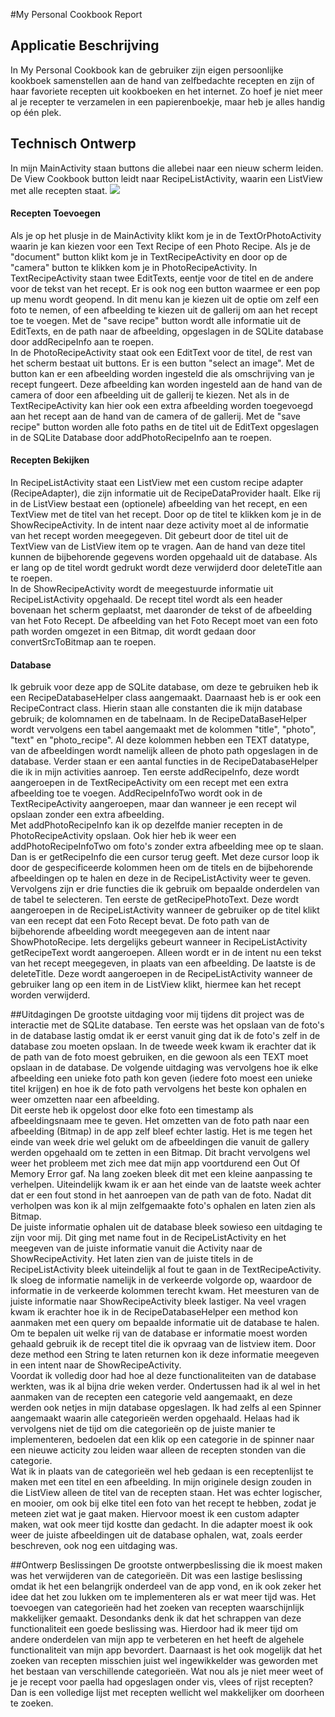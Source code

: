 #My Personal Cookbook Report

## Applicatie Beschrijving
In My Personal Cookbook kan de gebruiker zijn eigen persoonlijke kookboek samenstellen aan de hand van zelfbedachte recepten en zijn of haar favoriete recepten uit kookboeken en het internet. Zo hoef je niet meer al je recepter te verzamelen in een papierenboekje, maar heb je alles handig op één plek.

## Technisch Ontwerp
In mijn MainActivity staan buttons die allebei naar een nieuw scherm leiden. De View Cookbook button leidt naar RecipeListActivity, waarin een ListView met alle recepten staat. 
<img src="Programmeerproject/doc/My Personal Cookbook_v2.pdf"></img>

#### Recepten Toevoegen
Als je op het plusje in de MainActivity klikt kom je in de TextOrPhotoActivity waarin je kan kiezen voor een Text Recipe of een Photo Recipe. Als je de "document" button klikt kom je in TextRecipeActivity en door op de "camera" button te klikken kom je in PhotoRecipeActivity. In TextRecipeActivity staan twee EditTexts, eentje voor de titel en de andere voor de tekst van het recept. Er is ook nog een button waarmee er een pop up menu wordt geopend. In dit menu kan je kiezen uit de optie om zelf een foto te nemen, of een afbeelding te kiezen uit de gallerij om aan het recept toe te voegen. Met de "save recipe" button wordt alle informatie uit de EditTexts, en de path naar de afbeelding, opgeslagen in de SQLite database door addRecipeInfo aan te roepen.   <br>
In de PhotoRecipeActivity staat ook een EditText voor de titel, de rest van het scherm bestaat uit buttons. Er is een button "select an image". Met de button kan er een afbeelding worden ingesteld die als omschrijving van je recept fungeert. Deze afbeelding kan worden ingesteld aan de hand van de camera of door een afbeelding uit de gallerij te kiezen. Net als in de TextRecipeActivity kan hier ook een extra afbeelding worden toegevoegd aan het recept aan de hand van de camera of de gallerij. Met de "save recipe" button worden alle foto paths en de titel uit de EditText opgeslagen in de SQLite Database door addPhotoRecipeInfo aan te roepen.<br>

#### Recepten Bekijken
In RecipeListActivity staat een ListView met een custom recipe adapter (RecipeAdapter), die zijn informatie uit de RecipeDataProvider haalt. Elke rij in de ListView bestaat een (optionele) afbeelding van het recept, en een TextView met de titel van het recept. Door op de titel te klikken kom je in de ShowRecipeActivity. In de intent naar deze activity moet al de informatie van het recept worden meegegeven. Dit gebeurt door de titel uit de TextView van de ListView item op te vragen. Aan de hand van deze titel kunnen de bijbehorende gegevens worden opgehaald uit de database. Als er lang op de titel wordt gedrukt wordt deze verwijderd door deleteTitle aan te roepen. <br>
In de ShowRecipeActivity wordt de meegestuurde informatie uit RecipeListActivity opgehaald. De recept titel wordt als een header bovenaan het scherm geplaatst, met daaronder de tekst of de afbeelding van het Foto Recept. De afbeelding van het Foto Recept moet van een foto path worden omgezet in een Bitmap, dit wordt gedaan door convertSrcToBitmap aan te roepen. 

#### Database
Ik gebruik voor deze app de SQLite database, om deze te gebruiken heb ik een RecipeDatabaseHelper class aangemaakt. Daarnaast heb is er ook een RecipeContract class. Hierin staan alle constanten die ik mijn database gebruik; de kolomnamen en de tabelnaam. In de RecipeDataBaseHelper wordt vervolgens een tabel aangemaakt met de kolommen "title", "photo", "text" en "photo_recipe". Al deze kolommen hebben een TEXT datatype, van de afbeeldingen wordt namelijk alleen de photo path opgeslagen in de database. Verder staan er een aantal functies in de RecipeDatabaseHelper die ik in mijn activities aanroep. Ten eerste addRecipeInfo, deze wordt aangeroepen in de TextRecipeActivity om een recept met een extra afbeelding toe te voegen. AddRecipeInfoTwo wordt ook in de TextRecipeActivity aangeroepen, maar dan wanneer je een recept wil opslaan zonder een extra afbeelding. <br>
Met addPhotoRecipeInfo kan ik op dezelfde manier recepten in de PhotoRecipeActivity opslaan. Ook hier heb ik weer een addPhotoRecipeInfoTwo om foto's zonder extra afbeelding mee op te slaan. <br>
Dan is er getRecipeInfo die een cursor terug geeft. Met deze cursor loop ik door de gespecificeerde kolommen heen om de titels en de bijbehorende afbeeldingen op te halen en deze in de RecipeListActivity weer te geven. <br>
Vervolgens zijn er drie functies die ik gebruik om bepaalde onderdelen van de tabel te selecteren. Ten eerste de getRecipePhotoText. Deze wordt aangeroepen in de RecipeListActivity wanneer de gebruiker op de titel klikt van een recept dat een Foto Recept bevat. De foto path van de bijbehorende afbeelding wordt meegegeven aan de intent naar ShowPhotoRecipe. Iets dergelijks gebeurt wanneer in RecipeListActivity getRecipeText wordt aangeroepen. Alleen wordt er in de intent nu een tekst van het recept meegegeven, in plaats van een afbeelding. De laatste is de deleteTitle. Deze wordt aangeroepen in de RecipeListActivity wanneer de gebruiker lang op een item in de ListView klikt, hiermee kan het recept worden verwijderd. 

##Uitdagingen
De grootste uitdaging voor mij tijdens dit project was de interactie met de SQLite database. Ten eerste was het opslaan van de foto's in de database lastig omdat ik er eerst vanuit ging dat ik de foto's zelf in de database zou moeten opslaan. In de tweede week kwam ik erachter dat ik de path van de foto moest gebruiken, en die gewoon als een TEXT moet opslaan in de database. De volgende uitdaging was vervolgens hoe ik elke afbeelding een unieke foto path kon geven (iedere foto moest een unieke titel krijgen) en hoe ik de foto path vervolgens het beste kon ophalen en weer omzetten naar een afbeelding. <br>
Dit eerste heb ik opgelost door elke foto een timestamp als afbeeldingsnaam mee te geven. Het omzetten van de foto path naar een afbeelding (Bitmap) in de app zelf bleef echter lastig. Het is me tegen het einde van week drie wel gelukt om de afbeeldingen die vanuit de gallery werden opgehaald om te zetten in een Bitmap. Dit bracht vervolgens wel weer het probleem met zich mee dat mijn app voortdurend een Out Of Memory Error gaf. Na lang zoeken bleek dit met een kleine aanpassing te verhelpen. Uiteindelijk kwam ik er aan het einde van de laatste week achter dat er een fout stond in het aanroepen van de path van de foto. Nadat dit verholpen was kon ik al mijn zelfgemaakte foto's ophalen en laten zien als Bitmap. <br>
De juiste informatie ophalen uit de database bleek sowieso een uitdaging te zijn voor mij. Dit ging met name fout in de RecipeListActivity en het meegeven van de juiste informatie vanuit die Activity naar de ShowRecipeActivity. Het laten zien van de juiste titels in de RecipeListActivity bleek uiteindelijk al fout te gaan in de TextRecipeActivity. Ik sloeg de informatie namelijk in de verkeerde volgorde op, waardoor de informatie in de verkeerde kolommen terecht kwam. Het meesturen van de juiste informatie naar ShowRecipeActivity bleek lastiger. Na veel vragen kwam ik erachter hoe ik in de RecipeDatabaseHelper een method kon aanmaken met een query om bepaalde informatie uit de database te halen. Om te bepalen uit welke rij van de database er informatie moest worden gehaald gebruik ik de recept titel die ik opvraag van de listview item. Door deze method een String te laten returnen kon ik deze informatie meegeven in een intent naar de ShowRecipeActivity. <br>
Voordat ik volledig door had hoe al deze functionaliteiten van de database werkten, was ik al bijna drie weken verder. Ondertussen had ik al wel in het aanmaken van de recepten een categorie veld aangemaakt, en deze werden ook netjes in mijn database opgeslagen. Ik had zelfs al een Spinner aangemaakt waarin alle categorieën werden opgehaald. Helaas had ik vervolgens niet de tijd om die categorieën op de juiste manier te implementeren, bedoelen dat een klik op een categorie in de spinner naar een nieuwe acticity zou leiden waar alleen de recepten stonden van die categorie. <br>
Wat ik in plaats van de categorieën wel heb gedaan is een receptenlijst te maken met een titel en een afbeelding. In mijn originele design zouden in die ListView alleen de titel van de recepten staan. Het was echter logischer, en mooier, om ook bij elke titel een foto van het recept te hebben, zodat je meteen ziet wat je gaat maken. Hiervoor moest ik een custom adapter maken, wat ook meer tijd kostte dan gedacht. In die adapter moest ik ook weer de juiste afbeeldingen uit de database ophalen, wat, zoals eerder beschreven, ook nog een uitdaging was. 

##Ontwerp Beslissingen
De grootste ontwerpbeslissing die ik moest maken was het verwijderen van de categorieën. Dit was een lastige beslissing omdat ik het een belangrijk onderdeel van de app vond, en ik ook zeker het idee dat het zou lukken om te implementeren als er wat meer tijd was. Het toevoegen van categorieën had het zoeken van recepten waarschijnlijk makkelijker gemaakt. Desondanks denk ik dat het schrappen van deze functionaliteit een goede beslissing was. Hierdoor had ik meer tijd om andere onderdelen van mijn app te verbeteren en het heeft de algehele functionaliteit van mijn app bevordert. Daarnaast is het ook mogelijk dat het zoeken van recepten misschien juist wel ingewikkelder was geworden met het bestaan van verschillende categorieën. Wat nou als je niet meer weet of je je recept voor paella had opgeslagen onder vis, vlees of rijst recepten? Dan is een volledige lijst met recepten wellicht wel makkelijker om doorheen te zoeken. 
